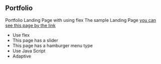 ## Portfolio
Portfolio Landing Page with using flex
The sample Landing Page [you can see this page by the link](https://dariya105.github.io/Portfolio/)
- Use flex
- This page has a slider
- This page has a hamburger menu type
- Use Java Script
- Adaptive
